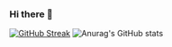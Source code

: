 ### Hi there 👋

[![GitHub Streak](https://github-readme-streak-stats.herokuapp.com/?user=UmmarHamid&theme=dark)](https://git.io/streak-stats)
![Anurag's GitHub stats](https://github-readme-stats.vercel.app/api?username=UmmarHamidd&show_icons=true&theme=dark)
<!-- [![Top Langs](https://github-readme-stats.vercel.app/api/top-langs/?username=Burhan-Rashid&layout=compact)](https://github.com/anuraghazra/github-readme-stats) -->



<!--
**Burhan-Rashid/Burhan-Rashid** is a ✨ _special_ ✨ repository because its `README.md` (this file) appears on your GitHub profile.

Here are some ideas to get you started:

- 🔭 I’m currently working on ...
- 🌱 I’m currently learning ...
- 👯 I’m looking to collaborate on ...
- 🤔 I’m looking for help with ...
- 💬 Ask me about ...
- 📫 How to reach me: ...
- 😄 Pronouns: ...
- ⚡ Fun fact: ...
-->
